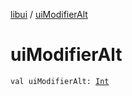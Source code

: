 [libui](index.md) / [uiModifierAlt](./ui-modifier-alt.md)

# uiModifierAlt

`val uiModifierAlt: `[`Int`](https://kotlinlang.org/api/latest/jvm/stdlib/kotlin/-int/index.html)